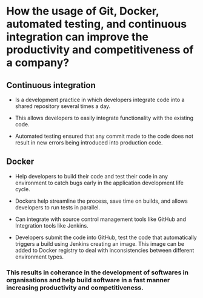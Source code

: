 # How the usage of Git, Docker, automated testing, and continuous integration can improve the productivity and competitiveness of a company?

## Continuous integration

* Is a development practice in which developers integrate code into a shared repository several times a day.
  
* This allows developers to easily integrate functionality with the existing code. 
  
* Automated testing ensured that any commit made to the code does not result in new errors being introduced into production code.

## Docker

* Help developers to build their code and test their code in any environment to catch bugs early in the application development life cycle. 

* Dockers help streamline the process, save time on builds, and allows developers to run tests in parallel.

* Can integrate with source control management tools like GitHub and Integration tools like Jenkins.

* Developers submit the code into GitHub, test the code that automatically triggers a build using Jenkins creating an image. This image can be added to Docker registry to deal with inconsistencies between different environment types.

### This results in coherance in the development of softwares in organisations and help build software in a fast manner increasing productivity and competitiveness.



